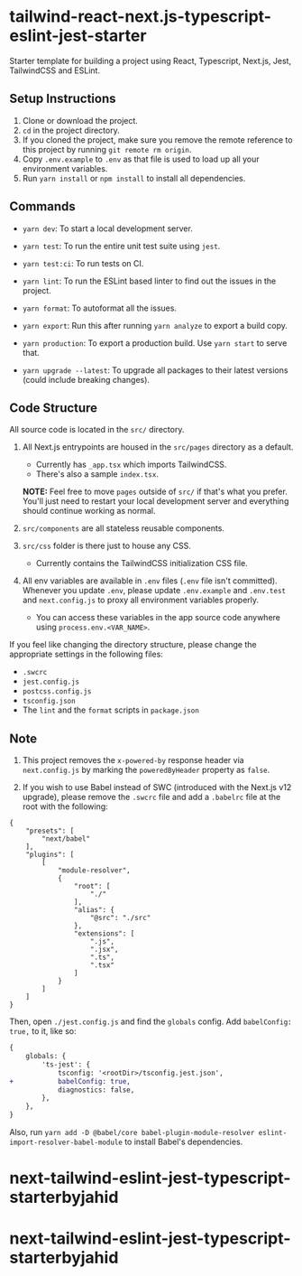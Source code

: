 # tailwind-react-next.js-typescript-eslint-jest-starter

Starter template for building a project using React, Typescript, Next.js, Jest, TailwindCSS and ESLint.

## Setup Instructions

1. Clone or download the project.
2. `cd` in the project directory.
3. If you cloned the project, make sure you remove the remote reference to this project by running `git remote rm origin`.
4. Copy `.env.example` to `.env` as that file is used to load up all your environment variables.
5. Run `yarn install` or `npm install` to install all dependencies.

## Commands

- `yarn dev`: To start a local development server.
- `yarn test`: To run the entire unit test suite using `jest`.
- `yarn test:ci`: To run tests on CI.
- `yarn lint`: To run the ESLint based linter to find out the issues in the project.
- `yarn format`: To autoformat all the issues.
- `yarn export`: Run this after running `yarn analyze` to export a build copy.
- `yarn production`: To export a production build. Use `yarn start` to serve that.

- `yarn upgrade --latest`: To upgrade all packages to their latest versions (could include breaking changes).

## Code Structure

All source code is located in the `src/` directory.

1. All Next.js entrypoints are housed in the `src/pages` directory as a default.

   - Currently has `_app.tsx` which imports TailwindCSS.
   - There's also a sample `index.tsx`.

   **NOTE:** Feel free to move `pages` outside of `src/` if that's what you prefer. You'll just need to restart your local development server and everything should continue working as normal.

2. `src/components` are all stateless reusable components.
3. `src/css` folder is there just to house any CSS.

   - Currently contains the TailwindCSS initialization CSS file.

4. All env variables are available in `.env` files (`.env` file isn't committed). Whenever you update `.env`, please update `.env.example` and `.env.test` and `next.config.js` to proxy all environment variables properly.

   - You can access these variables in the app source code anywhere using `process.env.<VAR_NAME>`.

If you feel like changing the directory structure, please change the appropriate settings in the following files:

- `.swcrc`
- `jest.config.js`
- `postcss.config.js`
- `tsconfig.json`
- The `lint` and the `format` scripts in `package.json`

## Note

1. This project removes the `x-powered-by` response header via `next.config.js` by marking the `poweredByHeader` property as `false`.

2. If you wish to use Babel instead of SWC (introduced with the Next.js v12 upgrade), please remove the `.swcrc` file and add a `.babelrc` file at the root with the following:

```
{
    "presets": [
        "next/babel"
    ],
    "plugins": [
        [
            "module-resolver",
            {
                "root": [
                    "./"
                ],
                "alias": {
                    "@src": "./src"
                },
                "extensions": [
                    ".js",
                    ".jsx",
                    ".ts",
                    ".tsx"
                ]
            }
        ]
    ]
}
```

Then, open `./jest.config.js` and find the `globals` config. Add `babelConfig: true,` to it, like so:

```diff
{
    globals: {
        'ts-jest': {
            tsconfig: '<rootDir>/tsconfig.jest.json',
+           babelConfig: true,
            diagnostics: false,
        },
    },
}
```

Also, run `yarn add -D @babel/core babel-plugin-module-resolver eslint-import-resolver-babel-module` to install Babel's dependencies.

# next-tailwind-eslint-jest-typescript-starterbyjahid
# next-tailwind-eslint-jest-typescript-starterbyjahid
